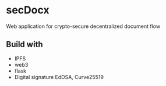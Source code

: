 # secDocx
Web application for crypto-secure decentralized document flow

## Build with
- IPFS
- web3
- flask
- Digital signature EdDSA, Curve25519
